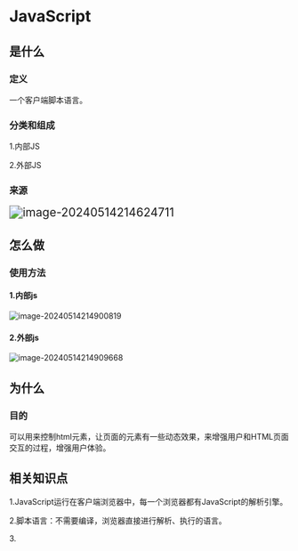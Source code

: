 # JavaScript

## 是什么

### 定义

一个客户端脚本语言。

### 分类和组成

1.内部JS

2.外部JS



### 来源

<img src="../TyporaImage/image-20240514214624711.png" alt="image-20240514214624711" style="zoom: 150%;" />





## 怎么做	

### 使用方法

#### 1.内部js

![image-20240514214900819](../TyporaImage/image-20240514214900819.png)

#### 2.外部js

![image-20240514214909668](../TyporaImage/image-20240514214909668.png)

## 为什么

### 目的

可以用来控制html元素，让页面的元素有一些动态效果，来增强用户和HTML页面交互的过程，增强用户体验。

## 相关知识点

1.JavaScript运行在客户端浏览器中，每一个浏览器都有JavaScript的解析引擎。

2.脚本语言：不需要编译，浏览器直接进行解析、执行的语言。

3.<script>可以定义在html中的任何位置，但是定义的位置会影响他们的执行顺序。

4.<script>可以定义多个。

5.语句以;结尾，如果一行只有一条语句，则可以不写。